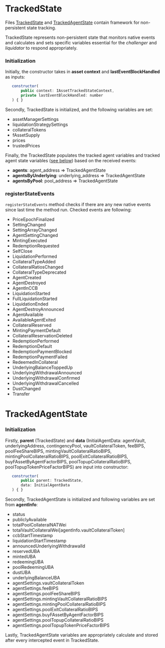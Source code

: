 # TrackedState

Files [TrackedState](../src/state/TrackedState.ts) and [TrackedAgentState](../src/state/TrackedAgentState.ts) contain framework for non-persistent state tracking.

TrackedState represents non-persistent state that monitors native events and calculates and sets specific variables essential for the *challenger* and *liquidator* to respond appropriately.

### Initialization
Initially, the constructor takes in **asset context** and **lastEventBlockHandled** as inputs:
```javascript
   constructor(
       public context: IAssetTrackedStateContext,
       private lastEventBlockHandled: number
   ) { }
```

Secondly, TrackedState is initialized, and the following variables are set:
- assetManagerSettings
- liquidationStrategySettings
- collateralTokens
- fAssetSupply
- prices
- trustedPrices

Finally, the TrackedState populates the tracked agent variables and tracked agent state variables ([see below](#trackedAgentState)) based on the received events:
- **agents**: agent_address => TrackedAgentState
- **agentsByUnderlying**: underlying_address => TrackedAgentState
- **agentsByPool**: pool_address => TrackedAgentState

### registerStateEvents
`registerStateEvents` method checks if there are any new native events since last time the method run. Checked events are following:
- PriceEpochFinalized
- SettingChanged
- SettingArrayChanged
- AgentSettingChanged
- MintingExecuted
- RedemptionRequested
- SelfClose
- LiquidationPerformed
- CollateralTypeAdded
- CollateralRatiosChanged
- CollateralTypeDeprecated
- AgentCreated
- AgentDestroyed
- AgentInCCB
- LiquidationStarted
- FullLiquidationStarted
- LiquidationEnded
- AgentDestroyAnnounced
- AgentAvailable
- AvailableAgentExited
- CollateralReserved
- MintingPaymentDefault
- CollateralReservationDeleted
- RedemptionPerformed
- RedemptionDefault
- RedemptionPaymentBlocked
- RedemptionPaymentFailed
- RedeemedInCollateral
- UnderlyingBalanceToppedUp
- UnderlyingWithdrawalAnnounced
- UnderlyingWithdrawalConfirmed
- UnderlyingWithdrawalCancelled
- DustChanged
- Transfer


# TrackedAgentState

### Initialization
Firstly, **parent** (TrackedState) and **data** (InitialAgentData: agentVault, underlyingAddress, contingencyPool, vaultCollateralToken, feeBIPS, poolFeeShareBIPS, mintingVaultCollateralRatioBIPS, mintingPoolCollateralRatioBIPS, poolExitCollateralRatioBIPS, buyFAssetByAgentFactorBIPS, poolTopupCollateralRatioBIPS, poolTopupTokenPriceFactorBIPS) are input into constructor:
```javascript
   constructor(
       public parent: TrackedState,
       data: InitialAgentData
   ) { }
```

Secondly, TrackedAgentState is initialized and following variables are set from **agentInfo**:
- status
- publiclyAvailable
- totalPoolCollateralNATWei
- totalVaultCollateralWei[agentInfo.vaultCollateralToken]
- ccbStartTimestamp
- liquidationStartTimestamp
- announcedUnderlyingWithdrawalId
- reservedUBA
- mintedUBA
- redeemingUBA
- poolRedeemingUBA
- dustUBA
- underlyingBalanceUBA
- agentSettings.vaultCollateralToken
- agentSettings.feeBIPS
- agentSettings.poolFeeShareBIPS
- agentSettings.mintingVaultCollateralRatioBIPS
- agentSettings.mintingPoolCollateralRatioBIPS
- agentSettings.poolExitCollateralRatioBIPS
- agentSettings.buyFAssetByAgentFactorBIPS
- agentSettings.poolTopupCollateralRatioBIPS
- agentSettings.poolTopupTokenPriceFactorBIPS

Lastly, TrackedAgentState variables are appropriately calculate and stored after every intercepted event in TrackedState.
